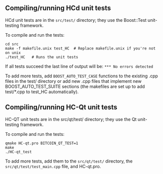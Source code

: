 Compiling/running HCd unit tests
------------------------------------

HCd unit tests are in the `src/test/` directory; they
use the Boost::Test unit-testing framework.

To compile and run the tests:

	cd src
	make -f makefile.unix test_HC  # Replace makefile.unix if you're not on unix
	./test_HC   # Runs the unit tests

If all tests succeed the last line of output will be:
`*** No errors detected`

To add more tests, add `BOOST_AUTO_TEST_CASE` functions to the existing
.cpp files in the test/ directory or add new .cpp files that
implement new BOOST_AUTO_TEST_SUITE sections (the makefiles are
set up to add test/*.cpp to test_HC automatically).


Compiling/running HC-Qt unit tests
---------------------------------------

HC-QT unit tests are in the src/qt/test/ directory; they
use the Qt unit-testing framework.

To compile and run the tests:

	qmake HC-qt.pro BITCOIN_QT_TEST=1
	make
	./HC-qt_test

To add more tests, add them to the `src/qt/test/` directory,
the `src/qt/test/test_main.cpp` file, and HC-qt.pro.

